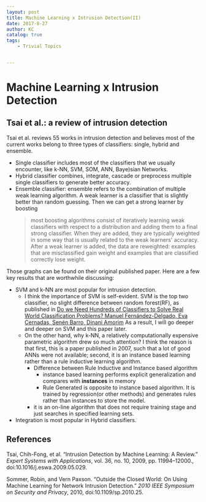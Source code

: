 ```yaml
---
layout: post
title: Machine Learning x Intrusion Detection(II)
date: 2017-8-27
author: KC
catalog: true
tags:
    - Trivial Topics


---
```


# Machine Learning x Intrusion Detection 

## Tsai et al.: a review of intrusion detection 
Tsai et al. reviews 55 works in intrusion detection and believes most of the current works belong to three types of classifiers: single, hybrid and ensemble. 
* Single classifier includes most of the classifiers that we usually encounter, like k-NN, SVM, SOM, ANN, Baye)sian Networks.
* Hybrid classifier combines, integrate, cascade or preprocess multiple single classifiers to generate better accuracy. 
* Ensemble classifier: ensemble refers to the combination of multiple weak learning algorithm. A weak learner is a classifier that is slightly better than random guessing. Then we can get a strong learner by boosting
     > most boosting algorithms consist of iteratively learning weak classifiers with respect to a distribution and adding them to a final strong classifier. When they are added, they are typically weighted in some way that is usually related to the weak learners' accuracy. After a weak learner is added, the data are reweighted: examples that are misclassified gain weight and examples that are classified correctly lose weight. 

Those graphs can be found on their original published paper. Here are a few key results that are worthwhile discussing:
* SVM and k-NN are most popular for intrusion detection. 
    * I think the importance of SVM is self-evident. SVM is the top two classifier, no slight difference between random forest(RF), as published in [Do we Need Hundreds of Classifiers to Solve Real World Classification Problems? Manuel Fernández-Delgado, Eva Cernadas, Senén Barro, Dinani Amorim](http://jmlr.org/papers/v15/delgado14a.html) As a result, I will go deeper and deeper on SVM and this paper later. 
    * On the other hand, why k-NN, a relatively computationally expensive parametric algorithm drew so much attention? I think the reason is that first, this is a paper published in 2007, such that a lot of good ANNs were not available; second, it is an instance based learning rather than a rule inductive learning algorithm. 
        * Difference between Rule Inductive and Instance based algorithm
            * instance based learning performs explicit generalization and compares with **instances** in memory
            * Rule Generated is opposite to instance based algorithm. It is trained by regression(or other methods) and generates rules rather than instances to store the model. 
        * it is an on-line algorithm that does not require training stage and just searches in specified learning sets. 
* Integration is most popular in Hybrid classifiers. 


## References
Tsai, Chih-Fong, et al. “Intrusion Detection by Machine Learning: A Review.” *Expert Systems with Applications*, vol. 36, no. 10, 2009, pp. 11994–12000., doi:10.1016/j.eswa.2009.05.029. 

Sommer, Robin, and Vern Paxson. “Outside the Closed World: On Using Machine Learning for Network Intrusion Detection.” *2010 IEEE Symposium on Security and Privacy*, 2010, doi:10.1109/sp.2010.25. 